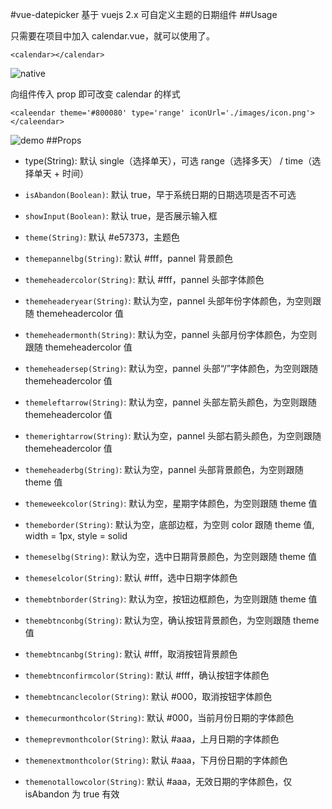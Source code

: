 #vue-datepicker
基于 vuejs 2.x 可自定义主题的日期组件
##Usage

只需要在项目中加入 calendar.vue，就可以使用了。


```
<calendar></calendar>
```

![native][1]

向组件传入 prop 即可改变 calendar 的样式

```
<caleendar theme='#800080' type='range' iconUrl='./images/icon.png'></caleendar>
```
![demo][2]
##Props
* type(String): 默认 single（选择单天），可选 range（选择多天） / time（选择单天 + 时间）

* `isAbandon(Boolean)`: 默认 true，早于系统日期的日期选项是否不可选

* `showInput(Boolean)`: 默认 true，是否展示输入框

* `theme(String)`: 默认 #e57373，主题色

* `themepannelbg(String)`: 默认 #fff，pannel 背景颜色

* `themeheadercolor(String)`: 默认 #fff，pannel 头部字体颜色

* `themeheaderyear(String)`: 默认为空，pannel 头部年份字体颜色，为空则跟随 themeheadercolor 值

* `themeheadermonth(String)`: 默认为空，pannel 头部月份字体颜色，为空则跟随 themeheadercolor 值

* `themeheadersep(String)`: 默认为空，pannel 头部“/”字体颜色，为空则跟随 themeheadercolor 值

* `themeleftarrow(String)`: 默认为空，pannel 头部左箭头颜色，为空则跟随 themeheadercolor 值

* `themerightarrow(String)`: 默认为空，pannel 头部右箭头颜色，为空则跟随 themeheadercolor 值

* `themeheaderbg(String)`: 默认为空，pannel 头部背景颜色，为空则跟随 theme 值

* `themeweekcolor(String)`: 默认为空，星期字体颜色，为空则跟随 theme 值

* `themeborder(String)`: 默认为空，底部边框，为空则 color 跟随 theme 值, width = 1px, style = solid

* `themeselbg(String)`: 默认为空，选中日期背景颜色，为空则跟随 theme 值

* `themeselcolor(String)`: 默认 #fff，选中日期字体颜色

* `themebtnborder(String)`: 默认为空，按钮边框颜色，为空则跟随 theme 值

* `themebtnconbg(String)`: 默认为空，确认按钮背景颜色，为空则跟随 theme 值

* `themebtncanbg(String)`: 默认 #fff，取消按钮背景颜色

* `themebtnconfirmcolor(String)`: 默认 #fff，确认按钮字体颜色

* `themebtncanclecolor(String)`: 默认 #000，取消按钮字体颜色

* `themecurmonthcolor(String)`: 默认 #000，当前月份日期的字体颜色

* `themeprevmonthcolor(String)`: 默认 #aaa，上月日期的字体颜色

* `themenextmonthcolor(String)`: 默认 #aaa，下月份日期的字体颜色

* `themenotallowcolor(String)`: 默认 #aaa，无效日期的字体颜色，仅 isAbandon 为 true 有效

[1]: https://github.com/lerhxx/vue-datepicker/blob/master/images/native.png
[2]: https://github.com/lerhxx/vue-datepicker/blob/master/images/demo.png
